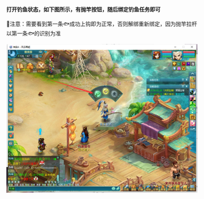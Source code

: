 #### 打开钓鱼状态，如下图所示，有抛竿按钮，随后绑定钓鱼任务即可

🌹注意：需要看到第一条🐟成功上钩即为正常，否则解绑重新绑定，因为抛竿拉杆以第一条🐟的识别为准

![343](./图片\343.png)